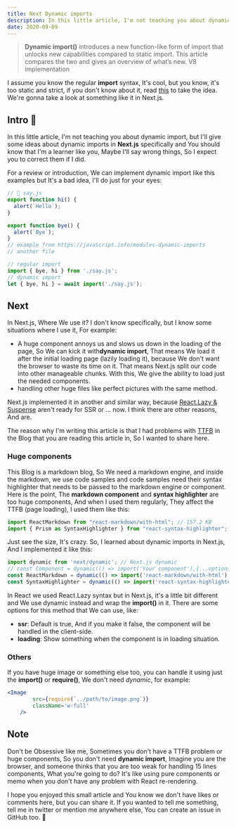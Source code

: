 ```yaml
---
title: Next Dynamic imports
description: In this little article, I'm not teaching you about dynamic import, but I'll give some ideas about dynamic imports in Next.js specifically ...
date: 2020-09-09
---
```


> **Dynamic import()** introduces a new function-like form of import that unlocks new capabilities compared to static import. This article compares the two and gives an overview of what’s new. V8 implementation

I assume you know the regular **import** syntax, It's cool, but you know, it's too static and strict, if you don't know about it, read [this](https://developer.mozilla.org/en-US/docs/Web/JavaScript/Reference/Statements/import) to take the idea. We're gonna take a look at something like it in Next.js.

## Intro 👋

In this little article, I'm not teaching you about dynamic import, but I'll give some ideas about dynamic imports in **Next.js** specifically and You should know that I'm a learner like you, Maybe I'll say wrong things, So I expect you to correct them if I did.

For a review or introduction, We can implement dynamic import like this examples but It's a bad idea, I'll do just for your eyes:

```jsx
// 📁 say.js
export function hi() {
  alert(`Hello`);
}

export function bye() {
  alert(`Bye`);
}
// example from https://javascript.info/modules-dynamic-imports
// another file

// regular import 
import { bye, hi } from './say.js';
// dynamic import  
let { bye, hi } = await import('./say.js');
```

## Next

In Next.js, Where We use it? I don't know specifically, but I know some situations where I use it, For example:

* A huge component annoys us and slows us down in the loading of the page, So We can kick it with**dynamic import**, That means We load it after the initial loading page (lazily loading it), because We don't want the browser to waste its time on it. That means Next.js split our code into other manageable chunks. With this, We give the ability to load just the needed components.
* handling other huge files like perfect pictures with the same method.

Next.js implemented it in another and similar way, because [React.Lazy & Suspense](https://reactjs.org/docs/code-splitting.html) aren't ready for SSR or ... now. I think there are other reasons, And are.

The reason why I'm writing this article is that I had problems with [TTFB](https://web.dev/time-to-first-byte/) in the Blog that you are reading this article in, So I wanted to share here.

### Huge components

This Blog is a markdown blog, So We need a markdown engine, and inside the markdown, we use code samples and code samples need their syntax highlighter that needs to be passed to the markdown engine or component. Here is the point, The **markdown component** and **syntax highlighter** are too huge components, And when I used them regularly, They affect the TTFB (page loading), I used them like this:

```jsx
import ReactMarkdown from "react-markdown/with-html"; // 157.2 KB
import { Prism as SyntaxHighlighter } from "react-syntax-highlighter"; // 495.1 KB
```

Just see the size, It's crazy.
So, I learned about dynamic imports in Next.js, And I implemented it like this:

```jsx
import dynamic from 'next/dynamic'; // Next.js dynamic
// const Component = dynamic(() => import('Your component'),{...options})
const ReactMarkdown = dynamic(() => import('react-markdown/with-html'), { loading: () => '🐞...' });
const SyntaxHighlighter = dynamic(() => import('react-syntax-highlighter/dist/cjs/prism'));
```

In React we used React.Lazy syntax but in Next.js, it's a little bit different and We use dynamic instead and wrap the **import()** in it. There are some options for this method that We can use, like:

* **ssr**: Default is true, And if you make it false, the component will be handled in the client-side.
* **loading**: Show something when the component is in loading situation.

### Others

If you have huge image or something else too, you can handle it using just the **import()** or **require()**, We don't need *dynamic*, for example:

```jsx
<Image
        src={require(`../path/to/image.png`)}
        className='w-full'
    />
```

## Note

Don't be Obsessive like me, Sometimes you don't have a TTFB problem or huge components, So you don't need **dynamic import**, Imagine you are the browser, and someone thinks that you are too weak for handling 15 lines components, What you're going to do?
It's like using pure components or memo when you don't have any problem with React re-rendering.

I hope you enjoyed this small article and You know we don't have likes or comments here, but you can share it. If you wanted to tell me something, tell me in twitter or mention me anywhere else, You can create an issue in GitHub too. 🐞
